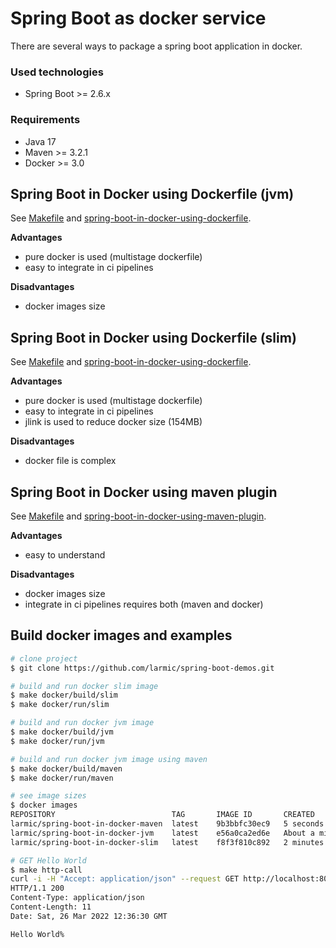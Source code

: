 # Spring Boot as docker service

There are several ways to package a spring boot application in docker.

### Used technologies

* Spring Boot >= 2.6.x

### Requirements

* Java 17
* Maven >= 3.2.1
* Docker >= 3.0

## Spring Boot in Docker using Dockerfile (jvm)

See [Makefile](Makefile) and [spring-boot-in-docker-using-dockerfile](spring-boot-in-docker-using-dockerfile).

__Advantages__
* pure docker is used (multistage dockerfile)
* easy to integrate in ci pipelines

__Disadvantages__
* docker images size

## Spring Boot in Docker using Dockerfile (slim)

See [Makefile](Makefile) and [spring-boot-in-docker-using-dockerfile](spring-boot-in-docker-using-dockerfile).

__Advantages__
* pure docker is used (multistage dockerfile)
* easy to integrate in ci pipelines
* jlink is used to reduce docker size (154MB)

__Disadvantages__
* docker file is complex

## Spring Boot in Docker using maven plugin

See [Makefile](Makefile) and [spring-boot-in-docker-using-maven-plugin](spring-boot-in-docker-using-maven-plugin).

__Advantages__
* easy to understand

__Disadvantages__
* docker images size
* integrate in ci pipelines requires both (maven and docker)

## Build docker images and examples

```sh
# clone project
$ git clone https://github.com/larmic/spring-boot-demos.git

# build and run docker slim image
$ make docker/build/slim
$ make docker/run/slim

# build and run docker jvm image
$ make docker/build/jvm
$ make docker/run/jvm

# build and run docker jvm image using maven
$ make docker/build/maven
$ make docker/run/maven

# see image sizes
$ docker images
REPOSITORY                          TAG       IMAGE ID       CREATED              SIZE
larmic/spring-boot-in-docker-maven  latest    9b3bbfc30ec9   5 seconds ago        477MB
larmic/spring-boot-in-docker-jvm    latest    e56a0ca2ed6e   About a minute ago   477MB
larmic/spring-boot-in-docker-slim   latest    f8f3f810c892   2 minutes ago        154MB

# GET Hello World
$ make http-call
curl -i -H "Accept: application/json" --request GET http://localhost:8080/
HTTP/1.1 200 
Content-Type: application/json
Content-Length: 11
Date: Sat, 26 Mar 2022 12:36:30 GMT

Hello World%   
```

